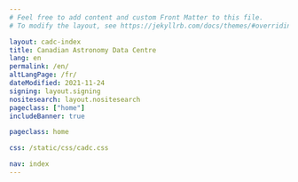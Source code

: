 ```yaml
---
# Feel free to add content and custom Front Matter to this file.
# To modify the layout, see https://jekyllrb.com/docs/themes/#overriding-theme-defaults

layout: cadc-index
title: Canadian Astronomy Data Centre
lang: en
permalink: /en/
altLangPage: /fr/
dateModified: 2021-11-24
signing: layout.signing
nositesearch: layout.nositesearch
pageclass: ["home"]
includeBanner: true

pageclass: home

css: /static/css/cadc.css

nav: index
---
```

